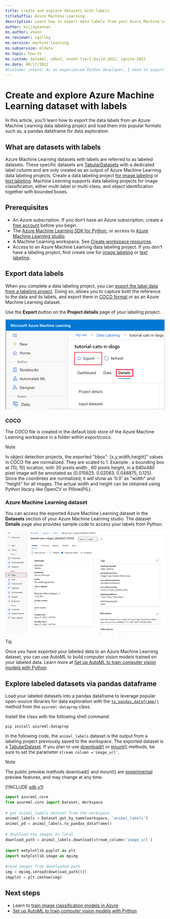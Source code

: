 ```yaml
---
title: Create and explore datasets with labels
titleSuffix: Azure Machine Learning
description: Learn how to export data labels from your Azure Machine Learning labeling projects and use them for machine learning tasks.  
author: kvijaykannan 
ms.author: vkann 
ms.reviewer: sgilley
ms.service: machine-learning
ms.subservice: mldata
ms.topic: how-to
ms.custom: data4ml, sdkv1, event-tier1-build-2022, ignite-2022
ms.date: 08/17/2022
#Customer intent: As an experienced Python developer, I need to export my data labels and use them for machine learning tasks.
---
```


# Create and explore Azure Machine Learning dataset with labels

In this article, you'll learn how to export the data labels from an Azure Machine Learning data labeling project and load them into popular formats such as, a pandas dataframe for data exploration. 

## What are datasets with labels 

Azure Machine Learning datasets with labels are referred to as labeled datasets. These specific datasets are [TabularDatasets](/python/api/azureml-core/azureml.data.tabular_dataset.tabulardataset) with a dedicated label column and are only created as an output of Azure Machine Learning data labeling projects. Create a data labeling project [for image labeling](../how-to-create-image-labeling-projects.md) or [text labeling](../how-to-create-text-labeling-projects.md). Machine Learning supports data labeling projects for image classification, either multi-label or multi-class, and object identification together with bounded boxes.

## Prerequisites

* An Azure subscription. If you don’t have an Azure subscription, create a [free account](https://azure.microsoft.com/free/) before you begin.
* The [Azure Machine Learning SDK for Python](/python/api/overview/azure/ml/intro), or access to [Azure Machine Learning studio](https://ml.azure.com/).
* A Machine Learning workspace. See [Create workspace resources](../quickstart-create-resources.md).
* Access to an Azure Machine Learning data labeling project. If you don't have a labeling project, first create one for [image labeling](../how-to-create-image-labeling-projects.md) or [text labeling](../how-to-create-text-labeling-projects.md).

## Export data labels 

When you complete a data labeling project, you can [export the label data from a labeling project](../how-to-create-image-labeling-projects.md#export-the-labels). Doing so, allows you to capture both the reference to the data and its labels, and export them in [COCO format](http://cocodataset.org/#format-data) or as an Azure Machine Learning dataset. 

Use the **Export** button on the **Project details** page of your labeling project.

![Export button in studio UI](./media/how-to-use-labeled-dataset/export-button.png)

### COCO 

 The COCO file is created in the default blob store of the Azure Machine Learning workspace in a folder within *export/coco*. 
 
>[!NOTE]
>In object detection projects, the exported "bbox": [x,y,width,height]" values in COCO file are normalized. They are scaled to 1. Example : a bounding box at (10, 10) location, with 30 pixels width , 60 pixels height, in a 640x480 pixel image will be annotated as (0.015625. 0.02083, 0.046875, 0.125). Since the coordintes are normalized, it will show as '0.0' as "width" and "height" for all images. The actual width and height can be obtained using Python library like OpenCV  or Pillow(PIL).

### Azure Machine Learning dataset

You can access the exported Azure Machine Learning dataset in the **Datasets** section of your Azure Machine Learning studio. The dataset **Details** page also provides sample code to access your labels from Python.

![Exported dataset](../media/how-to-create-labeling-projects/exported-dataset.png)

> [!TIP]
> Once you have exported your labeled data to an Azure Machine Learning dataset, you can use AutoML to build computer vision models trained on your labeled data. Learn more at [Set up AutoML to train computer vision models with Python](../how-to-auto-train-image-models.md)

## Explore labeled datasets via pandas dataframe

Load your labeled datasets into a pandas dataframe to leverage popular open-source libraries for data exploration with the [`to_pandas_dataframe()`](/python/api/azureml-core/azureml.data.tabulardataset#to-pandas-dataframe-on-error--null---out-of-range-datetime--null--) method from the `azureml-dataprep` class. 

Install the class with the following shell command: 

```shell
pip install azureml-dataprep
```

In the following code, the `animal_labels` dataset is the output from a labeling project previously saved to the workspace.
The exported dataset is a [TabularDataset](/python/api/azureml-core/azureml.data.tabular_dataset.tabulardataset). If you plan to use [download()](/python/api/azureml-core/azureml.data.tabulardataset#azureml-data-tabulardataset-download) or [mount()](/python/api/azureml-core/azureml.data.tabulardataset#azureml-data-tabulardataset-mount) methods, be sure to set the parameter `stream column ='image_url'`. 

> [!NOTE]
> The public preview methods download() and mount() are [experimental](/python/api/overview/azure/ml/#stable-vs-experimental) preview features, and may change at any time.

[!INCLUDE [sdk v1](../../../includes/machine-learning-sdk-v1.md)]

```Python
import azureml.core
from azureml.core import Dataset, Workspace

# get animal_labels dataset from the workspace
animal_labels = Dataset.get_by_name(workspace, 'animal_labels')
animal_pd = animal_labels.to_pandas_dataframe()

# download the images to local 
download_path = animal_labels.download(stream_column='image_url') 

import matplotlib.pyplot as plt
import matplotlib.image as mpimg

#read images from downloaded path
img = mpimg.imread(download_path[0])
imgplot = plt.imshow(img)
```

## Next steps

* Learn to [train image classification models in Azure](../tutorial-train-deploy-notebook.md)
* [Set up AutoML to train computer vision models with Python](../how-to-auto-train-image-models.md)
